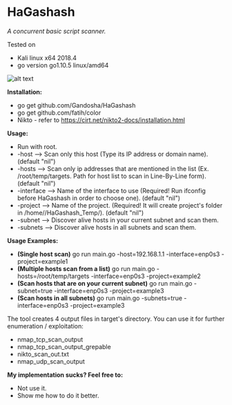 # HaGashash
*A concurrent basic script scanner.*

Tested on 
- Kali linux x64 2018.4
- go version go1.10.5 linux/amd64

![alt text](https://i.imgflip.com/139g0q.jpg)

**Installation:**
* go get github.com/Gandosha/HaGashash
* go get github.com/fatih/color
* Nikto - refer to https://cirt.net/nikto2-docs/installation.html

**Usage:**
* Run with root.
* -host 
--> Scan only this host (Type its IP address or domain name). (default "nil")
* -hosts 
--> Scan only ip addresses that are mentioned in the list (Ex. /root/temp/targets. Path for host list to scan in Line-By-Line form). (default "nil")
* -interface 
--> Name of the interface to use (Required! Run ifconfig before HaGashash in order to choose one). (default "nil")
* -project 
--> Name of the project. (Required! It will create project's folder in /home//HaGashash_Temp/). (default "nil")
* -subnet 
--> Discover alive hosts in your current subnet and scan them.
* -subnets 
--> Discover alive hosts in all subnets and scan them.

**Usage Examples:**
* **(Single host scan)** go run main.go -host=192.168.1.1 -interface=enp0s3 -project=example1
* **(Multiple hosts scan from a list)** go run main.go -hosts=/root/temp/targets -interface=enp0s3 -project=example2
* **(Scan hosts that are on your current subnet)** go run main.go -subnet=true -interface=enp0s3 -project=example3
* **(Scan hosts in all subnets)** go run main.go -subnets=true -interface=enp0s3 -project=example3

The tool creates 4 output files in target's directory. You can use it for further enumeration / exploitation:
* nmap_tcp_scan_output
* nmap_tcp_scan_output_grepable
* nikto_scan_out.txt
* nmap_udp_scan_output

**My implementation sucks? Feel free to:**
* Not use it.
* Show me how to do it better.
